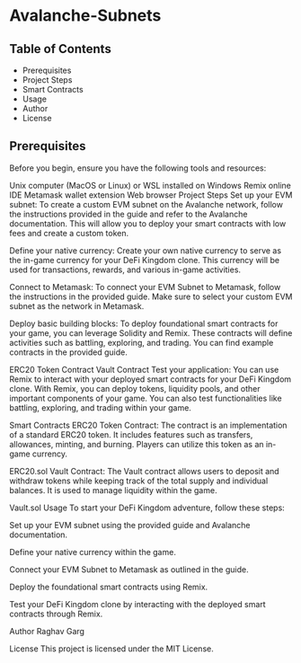 # Avalanche-Subnets
## Table of Contents
- Prerequisites
- Project Steps
- Smart Contracts
- Usage
- Author
- License
## Prerequisites
Before you begin, ensure you have the following tools and resources:

Unix computer (MacOS or Linux) or WSL installed on Windows
Remix online IDE
Metamask wallet extension
Web browser
Project Steps
Set up your EVM subnet: To create a custom EVM subnet on the Avalanche network, follow the instructions provided in the guide and refer to the Avalanche documentation. This will allow you to deploy your smart contracts with low fees and create a custom token.

Define your native currency: Create your own native currency to serve as the in-game currency for your DeFi Kingdom clone. This currency will be used for transactions, rewards, and various in-game activities.

Connect to Metamask: To connect your EVM Subnet to Metamask, follow the instructions in the provided guide. Make sure to select your custom EVM subnet as the network in Metamask.

Deploy basic building blocks: To deploy foundational smart contracts for your game, you can leverage Solidity and Remix. These contracts will define activities such as battling, exploring, and trading. You can find example contracts in the provided guide.

ERC20 Token Contract
Vault Contract
Test your application: You can use Remix to interact with your deployed smart contracts for your DeFi Kingdom clone. With Remix, you can deploy tokens, liquidity pools, and other important components of your game. You can also test functionalities like battling, exploring, and trading within your game.

Smart Contracts
ERC20 Token Contract: The contract is an implementation of a standard ERC20 token. It includes features such as transfers, allowances, minting, and burning. Players can utilize this token as an in-game currency.

ERC20.sol
Vault Contract: The Vault contract allows users to deposit and withdraw tokens while keeping track of the total supply and individual balances. It is used to manage liquidity within the game.

Vault.sol
Usage
To start your DeFi Kingdom adventure, follow these steps:

Set up your EVM subnet using the provided guide and Avalanche documentation.

Define your native currency within the game.

Connect your EVM Subnet to Metamask as outlined in the guide.

Deploy the foundational smart contracts using Remix.

Test your DeFi Kingdom clone by interacting with the deployed smart contracts through Remix.

Author
Raghav Garg

License
This project is licensed under the MIT License.
